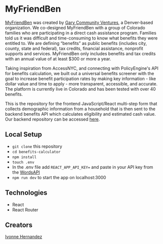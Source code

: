 # MyFriendBen

[MyFriendBen](https://www.myfriendben.org/) was created by [Gary Community Ventures](https://garycommunity.org/), a Denver-based organization. We co-designed MyFriendBen with a group of Colorado families who are participating in a direct cash assistance program. Families told us it was difficult and time-consuming to know what benefits they were entitled to. We are defining “benefits” as public benefits (includes city, county, state and federal), tax credits, financial assistance, nonprofit supports and services. MyFriendBen only includes benefits and tax credits with an annual value of at least $300 or more a year.

Taking inspiration from AccessNYC, and connecting with PolicyEngine's API for benefits calculation, we built out a universal benefits screener with the goal to increase benefit participation rates by making key information - like dollar value and time to apply - more transparent, accessible, and accurate. The platform is currently live in Colorado and has been tested with over 40 benefits.

This is the repository for the frontend JavaScript/React multi-step form that collects demographic information from a household that is then sent to the backend benefits API which calculates eligibility and estimated cash value. Our backend repository can be accessed [here](https://github.com/Gary-Community-Ventures/benefits-api).

## Local Setup
- `git clone` this repository
- `cd benefits-calculator`
- `npm install`
- `touch .env`
- In the .env file add `REACT_APP_API_KEY=` and paste in your API key from the [WordsAPI](https://rapidapi.com/dpventures/api/wordsapi)
- `npm run dev` to start the app on localhost:3000

## Technologies
- React
- React Router

## Creators
[Ivonne Hernandez](https://www.linkedin.com/in/ivonne-hernandez-107b0324/)
